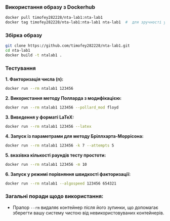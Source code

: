 ### Використання образу з Dockerhub

```bash
docker pull timofey282228/nta-lab1:nta-lab1
docker tag timofey282228/nta-lab1:nta-lab1 nta-lab1  #  для зручності у подальших прикладах
```

### Збірка образу

```bash
git clone https://github.com/timofey282228/nta-lab1.git
cd nta-lab1
docker build -t ntalab1 .
```

### Тестування

**1. Факторизація числа (n):**

```bash
docker run --rm ntalab1 123456
```

**2. Використання методу Полларда з модифікацією:**

```bash
docker run --rm ntalab1 123456 --pollard_mod floyd
```

**3. Виведення у форматі LaTeX:**

```bash
docker run --rm ntalab1 123456 --latex
```

**4. Запуск із параметрами для методу Бріллхарта-Моррісона:**

```bash
docker run --rm ntalab1 123456 -k 7 --attempts 5
```

**5. вказівка кількості раундів тесту простоти:**

```bash
docker run --rm ntalab1 123456 -m 10
```

**6. Запуск у режимі порівняння швидкості факторизації:**

```bash
docker run --rm ntalab1 --algospeed 123456 654321
```

### Загальні поради щодо використання:

- Прапор `--rm` видаляє контейнер після його зупинки, що допомагає зберегти вашу систему чистою від невикористовуваних контейнерів.

